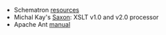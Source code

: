   * Schematron [resources](http://www.schematron.com/resources.html)
  * Michal Kay's [Saxon](http://www.saxonica.com): XSLT v1.0 and v2.0 processor
  * Apache Ant [manual](http://ant.apache.org/manual/index.html)
